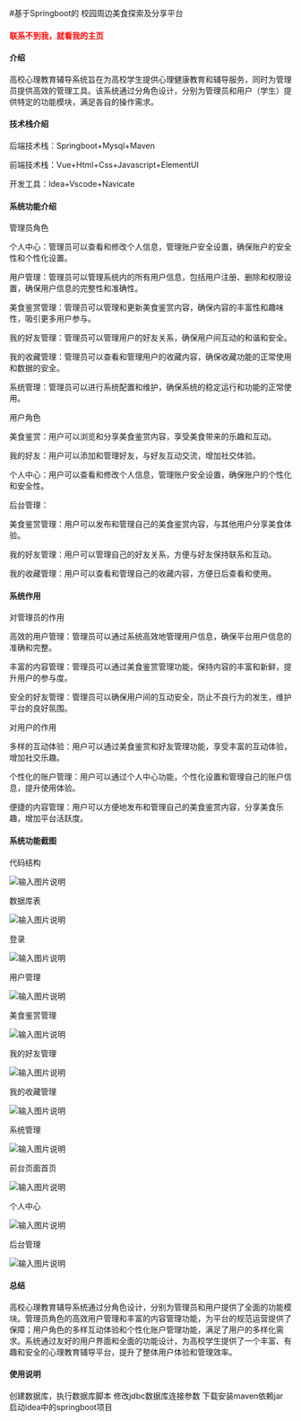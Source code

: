 #基于Springboot的 校园周边美食探索及分享平台

<h4 style='color:red'>联系不到我，就看我的主页 </h4> 
 
#### 介绍

高校心理教育辅导系统旨在为高校学生提供心理健康教育和辅导服务，同时为管理员提供高效的管理工具。该系统通过分角色设计，分别为管理员和用户（学生）提供特定的功能模块，满足各自的操作需求。

#### 技术栈介绍

后端技术栈：Springboot+Mysql+Maven

前端技术栈：Vue+Html+Css+Javascript+ElementUI

开发工具：Idea+Vscode+Navicate

#### 系统功能介绍

管理员角色

个人中心：管理员可以查看和修改个人信息，管理账户安全设置，确保账户的安全性和个性化设置。

用户管理：管理员可以管理系统内的所有用户信息，包括用户注册、删除和权限设置，确保用户信息的完整性和准确性。

美食鉴赏管理：管理员可以管理和更新美食鉴赏内容，确保内容的丰富性和趣味性，吸引更多用户参与。

我的好友管理：管理员可以管理用户的好友关系，确保用户间互动的和谐和安全。

我的收藏管理：管理员可以查看和管理用户的收藏内容，确保收藏功能的正常使用和数据的安全。

系统管理：管理员可以进行系统配置和维护，确保系统的稳定运行和功能的正常使用。

用户角色

美食鉴赏：用户可以浏览和分享美食鉴赏内容，享受美食带来的乐趣和互动。

我的好友：用户可以添加和管理好友，与好友互动交流，增加社交体验。

个人中心：用户可以查看和修改个人信息，管理账户安全设置，确保账户的个性化和安全性。

后台管理：

美食鉴赏管理：用户可以发布和管理自己的美食鉴赏内容，与其他用户分享美食体验。

我的好友管理：用户可以管理自己的好友关系，方便与好友保持联系和互动。

我的收藏管理：用户可以查看和管理自己的收藏内容，方便日后查看和使用。

#### 系统作用

对管理员的作用

高效的用户管理：管理员可以通过系统高效地管理用户信息，确保平台用户信息的准确和完整。

丰富的内容管理：管理员可以通过美食鉴赏管理功能，保持内容的丰富和新鲜，提升用户的参与度。

安全的好友管理：管理员可以确保用户间的互动安全，防止不良行为的发生，维护平台的良好氛围。

对用户的作用

多样的互动体验：用户可以通过美食鉴赏和好友管理功能，享受丰富的互动体验，增加社交乐趣。

个性化的账户管理：用户可以通过个人中心功能，个性化设置和管理自己的账户信息，提升使用体验。

便捷的内容管理：用户可以方便地发布和管理自己的美食鉴赏内容，分享美食乐趣，增加平台活跃度。

#### 系统功能截图

代码结构

![输入图片说明](images/45c20b81605d83a3d4eed948d849f57.png)

数据库表

![输入图片说明](images/1859eb375e69c5d3810209de128aebf.png)

登录

![输入图片说明](images/de43afcd757934808f2e5a732fd839f.png)

用户管理

![输入图片说明](images/4828e7c92df4474f1e0543dbe551aa8.png)

美食鉴赏管理

![输入图片说明](images/8cbe7f7ae29a92ce8f283bbccbcf4b2.png)

我的好友管理

![输入图片说明](images/adb6045cd532316c98350bf6dfa8d1e.png)

我的收藏管理

![输入图片说明](images/3f60d97bc281f761e2f671b335dc441.png)

系统管理

![输入图片说明](images/c332e8307c7df5be896ef1f981ec677.png)

前台页面首页

![输入图片说明](images/c1f6d2b4b949c9fc221775b77f11a6f.png)

个人中心

![输入图片说明](images/a063d948157ef93e271b0bbb4f66804.png)

后台管理

![输入图片说明](images/044cfcfb1776845443cdf1287fe0903.png)

#### 总结

高校心理教育辅导系统通过分角色设计，分别为管理员和用户提供了全面的功能模块。管理员角色的高效用户管理和丰富的内容管理功能，为平台的规范运营提供了保障；用户角色的多样互动体验和个性化账户管理功能，满足了用户的多样化需求。系统通过友好的用户界面和全面的功能设计，为高校学生提供了一个丰富、有趣和安全的心理教育辅导平台，提升了整体用户体验和管理效率。

#### 使用说明

创建数据库，执行数据库脚本 修改jdbc数据库连接参数 下载安装maven依赖jar 启动idea中的springboot项目
